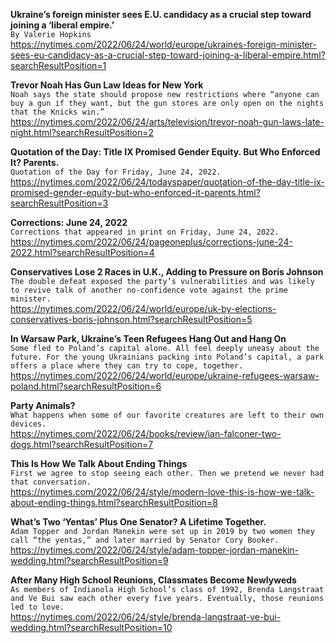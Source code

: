 **Ukraine’s foreign minister sees E.U. candidacy as a crucial step toward joining a ‘liberal empire.’**\
`By Valerie Hopkins`\
https://nytimes.com/2022/06/24/world/europe/ukraines-foreign-minister-sees-eu-candidacy-as-a-crucial-step-toward-joining-a-liberal-empire.html?searchResultPosition=1

**Trevor Noah Has Gun Law Ideas for New York**\
`Noah says the state should propose new restrictions where “anyone can buy a gun if they want, but the gun stores are only open on the nights that the Knicks win.”`\
https://nytimes.com/2022/06/24/arts/television/trevor-noah-gun-laws-late-night.html?searchResultPosition=2

**Quotation of the Day: Title IX Promised Gender Equity. But Who Enforced It? Parents.**\
`Quotation of the Day for Friday, June 24, 2022.`\
https://nytimes.com/2022/06/24/todayspaper/quotation-of-the-day-title-ix-promised-gender-equity-but-who-enforced-it-parents.html?searchResultPosition=3

**Corrections: June 24, 2022**\
`Corrections that appeared in print on Friday, June 24, 2022.`\
https://nytimes.com/2022/06/24/pageoneplus/corrections-june-24-2022.html?searchResultPosition=4

**Conservatives Lose 2 Races in U.K., Adding to Pressure on Boris Johnson**\
`The double defeat exposed the party’s vulnerabilities and was likely to revive talk of another no-confidence vote against the prime minister.`\
https://nytimes.com/2022/06/24/world/europe/uk-by-elections-conservatives-boris-johnson.html?searchResultPosition=5

**In Warsaw Park, Ukraine’s Teen Refugees Hang Out and Hang On**\
`Some fled to Poland’s capital alone. All feel deeply uneasy about the future. For the young Ukrainians packing into Poland’s capital, a park offers a place where they can try to cope, together.`\
https://nytimes.com/2022/06/24/world/europe/ukraine-refugees-warsaw-poland.html?searchResultPosition=6

**Party Animals?**\
`What happens when some of our favorite creatures are left to their own devices.`\
https://nytimes.com/2022/06/24/books/review/ian-falconer-two-dogs.html?searchResultPosition=7

**This Is How We Talk About Ending Things**\
`First we agree to stop seeing each other. Then we pretend we never had that conversation.`\
https://nytimes.com/2022/06/24/style/modern-love-this-is-how-we-talk-about-ending-things.html?searchResultPosition=8

**What’s Two ‘Yentas’ Plus One Senator? A Lifetime Together.**\
`Adam Topper and Jordan Manekin were set up in 2019 by two women they call “the yentas,” and later married by Senator Cory Booker.`\
https://nytimes.com/2022/06/24/style/adam-topper-jordan-manekin-wedding.html?searchResultPosition=9

**After Many High School Reunions, Classmates Become Newlyweds**\
`As members of Indianola High School’s class of 1992, Brenda Langstraat and Ve Bui saw each other every five years. Eventually, those reunions led to love.`\
https://nytimes.com/2022/06/24/style/brenda-langstraat-ve-bui-wedding.html?searchResultPosition=10

